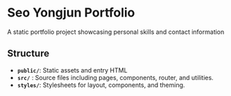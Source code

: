 # Seo Yongjun Portfolio

A static portfolio project showcasing personal skills and contact information

## Structure

- **`public/`**: Static assets and entry HTML
- **`src/`** : Source files including pages, components, router, and utilities.
- **`styles/`**: Stylesheets for layout, components, and theming.

<!--
## Start Server

1. Install dependencies:
   ```bash
   pnpm install
   ```
# profile
-->
